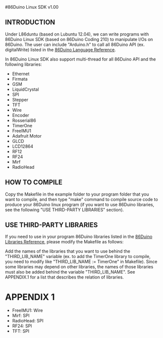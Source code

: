 #86Duino Linux SDK v1.00

INTRODUCTION
------------

Under L86duntu (based on Lubuntu 12.04), we can write programs with
86Duino Linux SDK (based on 86Duino Coding 210) to manipulate I/Os on 86Duino.
The user can include "Arduino.h" to call all 86Duino API (ex. digitalWrite)
listed in the [86Duino Language Reference](http://www.86duino.com/?page_id=2255).

In 86Duino Linux SDK also support multi-thread for all 86Duino API and
the following libraries:

* Ethernet
* Firmata
* GSM
* LiquidCrystal 
* SPI
* Stepper
* TFT
* Wire
* Encoder
* Rosserial86
* TimerOne
* FreeIMU1
* Adafruit Motor
* GLCD
* LCD12864
* RF12
* RF24
* Mirf
* RadioHead

HOW TO COMPILE
--------------

Copy the Makefile in the example folder to your program folder 
that you want to compile, and then type "make" command to compile source
code to produce your 86Duino linux program (if you want to use 86Duino libraries,
see the following "USE THIRD-PARTY LIBRARIES" section).


USE THIRD-PARTY LIBRARIES
-------------------------

If you need to use in your program 86Duino libraries listed in the [86Duino 
Libraries Reference](http://www.86duino.com/?page_id=2257), please modify
the Makefile as follows:

  Add the names of the libraries that you want to use behind the 
  "THIRD_LIB_NAME" variable (ex. to add the TimerOne library to compile, you 
  need to modify like "THIRD_LIB_NAME := TimerOne" in Makefile). Since some 
  libraries may depend on other libraries, the names of those libraries must 
  also be added behind the variable "THIRD_LIB_NAME". See APPENDIX.1 for a
  list that describes the relation of libraries.

APPENDIX 1
==========

* FreeIMU1:         Wire
* Mirf:             SPI
* RadioHead:        SPI
* RF24:             SPI
* TFT:              SPI
